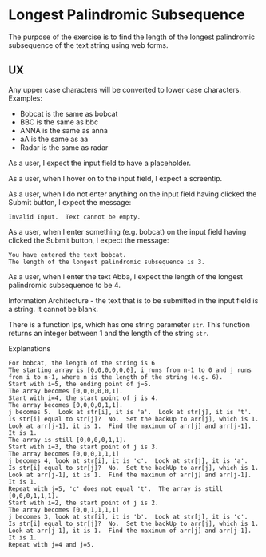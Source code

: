 # Longest Palindromic Subsequence

The purpose of the exercise is to find the length of the longest palindromic subsequence of the text string using web forms.

## UX

Any upper case characters will be converted to lower case characters.
Examples:

- Bobcat is the same as bobcat
- BBC is the same as bbc
- ANNA is the same as anna
- aA is the same as aa
- Radar is the same as radar

As a user, I expect the input field to have a placeholder.

As a user, when I hover on to the input field, I expect a screentip.

As a user, when I do not enter anything on the input field having clicked the Submit button, I expect the message:

    Invalid Input.  Text cannot be empty.

As a user, when I enter something (e.g. bobcat) on the input field having clicked the Submit button, I expect the message:

    You have entered the text bobcat.
    The length of the longest palindromic subsequence is 3.

As a user, when I enter the text Abba, I expect the length of the longest palindromic subsequence to be 4.

Information Architecture - the text that is to be submitted in the input field
is a string.  It cannot be blank.

There is a function lps, which has one string parameter `str`.  This function returns an integer between 1 and the length of the string `str`.

Explanations

    For bobcat, the length of the string is 6
    The starting array is [0,0,0,0,0,0], i runs from n-1 to 0 and j runs from i to n-1, where n is the length of the string (e.g. 6).
    Start with i=5, the ending point of j=5.
    The array becomes [0,0,0,0,0,1].
    Start with i=4, the start point of j is 4.
    The array becomes [0,0,0,0,1,1].
    j becomes 5.  Look at str[i], it is 'a'.  Look at str[j], it is 't'.
    Is str[i] equal to str[j]?  No.  Set the backUp to arr[j], which is 1.
    Look at arr[j-1], it is 1.  Find the maximum of arr[j] and arr[j-1].  It is 1.
    The array is still [0,0,0,0,1,1].
    Start with i=3, the start point of j is 3.
    The array becomes [0,0,0,1,1,1]
    j becomes 4, look at str[i], it is 'c'.  Look at str[j], it is 'a'.
    Is str[i] equal to str[j]?  No.  Set the backUp to arr[j], which is 1.
    Look at arr[j-1], it is 1.  Find the maximum of arr[j] and arr[j-1].  It is 1.
    Repeat with j=5, 'c' does not equal 't'.  The array is still [0,0,0,1,1,1].
    Start with i=2, the start point of j is 2.
    The array becomes [0,0,1,1,1,1]
    j becomes 3, look at str[i], it is 'b'.  Look at str[j], it is 'c'.
    Is str[i] equal to str[j]?  No.  Set the backUp to arr[j], which is 1.
    Look at arr[j-1], it is 1.  Find the maximum of arr[j] and arr[j-1].  It is 1.
    Repeat with j=4 and j=5.
